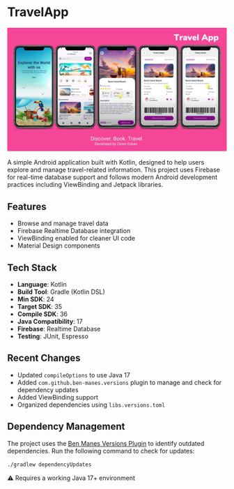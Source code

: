 # TravelApp


![App Preview](https://github.com/cerenoezkan/TravelApp/blob/535f06222e27683fcf17265720162872dc23f46e/Travel%20App%20(1).jpg)

A simple Android application built with Kotlin, designed to help users explore and manage travel-related information. This project uses Firebase for real-time database support and follows modern Android development practices including ViewBinding and Jetpack libraries.

## Features

- Browse and manage travel data
- Firebase Realtime Database integration
- ViewBinding enabled for cleaner UI code
- Material Design components

## Tech Stack

- **Language**: Kotlin
- **Build Tool**: Gradle (Kotlin DSL)
- **Min SDK**: 24  
- **Target SDK**: 35  
- **Compile SDK**: 36  
- **Java Compatibility**: 17  
- **Firebase**: Realtime Database  
- **Testing**: JUnit, Espresso

## Recent Changes

- Updated `compileOptions` to use Java 17  
- Added `com.github.ben-manes.versions` plugin to manage and check for dependency updates  
- Added ViewBinding support  
- Organized dependencies using `libs.versions.toml`

## Dependency Management

The project uses the [Ben Manes Versions Plugin](https://github.com/ben-manes/gradle-versions-plugin) to identify outdated dependencies. Run the following command to check for updates:

```bash
./gradlew dependencyUpdates
```

⚠️ Requires a working Java 17+ environment
